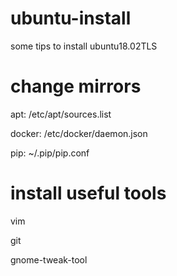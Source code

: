 # ubuntu-install
some tips to install ubuntu18.02TLS

# change mirrors
apt: /etc/apt/sources.list

docker: /etc/docker/daemon.json 

pip: ~/.pip/pip.conf 

# install useful tools
vim 

git 

gnome-tweak-tool 
